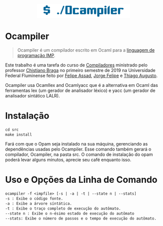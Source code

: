 <p align="center">
<img src="./logo.png">
</p>

# Ocampiler
>Ocampiler é um compilador escrito em Ocaml para a [linguagem de programação IMP](https://github.com/ChristianoBraga/BPLC/blob/master/examples/imp/README.md).

Este trabalho é uma tarefa do curso de [Compiladores](http://www2.ic.uff.br/~cbraga/pmwiki/pmwiki.php/Classes/Compiladores) ministrado pelo professor [Chistiano Braga](http://www2.ic.uff.br/~cbraga/pmwiki/pmwiki.php/Main/AffiliationAndResearchInterests) no primeiro semestre de 2019 na Universidade Federal Fluminense feito por [Felipe Assad](https://github.com/assadfelipe), [Jorge Felipe](https://github.com/junglejf) e [Thiago Augusto](https://github.com/sevontheedge).

Ocampiler usa Ocamllex and Ocamlyacc que é a alternativa em Ocaml das ferramentas lex (um gerador de analisador léxico) e yacc (um gerador de analisador sintático LALR). 

# Instalação
```
cd src
make install
```
Fará com que o Opam seja instalado na sua máquina, gerenciando as dependências usadas pelo Ocampiler.
Esse comando também gerará o compilador, Ocampiler, na pasta src. 
O comando de instalação do opam poderá levar alguns minutos, aprecie seu café enquanto isso. 

# Uso e Opções da Linha de Comando
```
ocampiler -f <impfile> [-s | -a | -t | --state n | --stats]
-s : Exibe o código fonte.
-a : Exibe a árvore síntática.
-t : Exibe o traço completo de execução do autômato.
--state n : Exibe o n-ésimo estado de execução do autômato
--stats: Exibe o número de passos e o tempo de execução do autômato.
```
